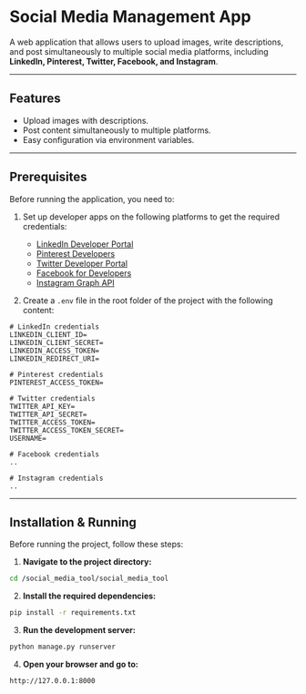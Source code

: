 # Social Media Management App

A web application that allows users to upload images, write descriptions, and post simultaneously to multiple social media platforms, including **LinkedIn, Pinterest, Twitter, Facebook, and Instagram**.

---

## Features

- Upload images with descriptions.
- Post content simultaneously to multiple platforms.
- Easy configuration via environment variables.

---

## Prerequisites

Before running the application, you need to:

1. Set up developer apps on the following platforms to get the required credentials:

   - [LinkedIn Developer Portal](https://www.linkedin.com/developers/)
   - [Pinterest Developers](https://developers.pinterest.com/)
   - [Twitter Developer Portal](https://developer.twitter.com/)
   - [Facebook for Developers](https://developers.facebook.com/)
   - [Instagram Graph API](https://developers.facebook.com/docs/instagram-api)

2. Create a `.env` file in the root folder of the project with the following content:

```env
# LinkedIn credentials
LINKEDIN_CLIENT_ID=
LINKEDIN_CLIENT_SECRET=
LINKEDIN_ACCESS_TOKEN=
LINKEDIN_REDIRECT_URI=

# Pinterest credentials
PINTEREST_ACCESS_TOKEN=

# Twitter credentials
TWITTER_API_KEY=
TWITTER_API_SECRET=
TWITTER_ACCESS_TOKEN=
TWITTER_ACCESS_TOKEN_SECRET=
USERNAME=

# Facebook credentials
..

# Instagram credentials
..
```
---

## Installation & Running

Before running the project, follow these steps:

1. **Navigate to the project directory:**

```bash
cd /social_media_tool/social_media_tool
```
2. **Install the required dependencies:**
   
```bash
pip install -r requirements.txt
```

3. **Run the development server:**

```bash
python manage.py runserver
```

4. **Open your browser and go to:**

```bash
http://127.0.0.1:8000
```
